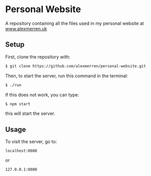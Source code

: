 # Personal Website 
A repository containing all the files used in my personal website at 
www.alexmerren.uk

## Setup

First, clone the repository with:

```bash
$ git clone https://github.com/alexmerren/personal-website.git
```

Then, to start the server, run this command in the terminal:

```bash
$ ./run
```

If this does not work, you can type:

```bash
$ npm start
```

this will start the server.

## Usage

To visit the server, go to:

```
localhost:8080
```

or

```
127.0.0.1:8080
```

